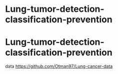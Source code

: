 # Lung-tumor-detection-classification-prevention
# Lung-tumor-detection-classification-prevention
data https://github.com/Otman97/Lung-cancer-data
